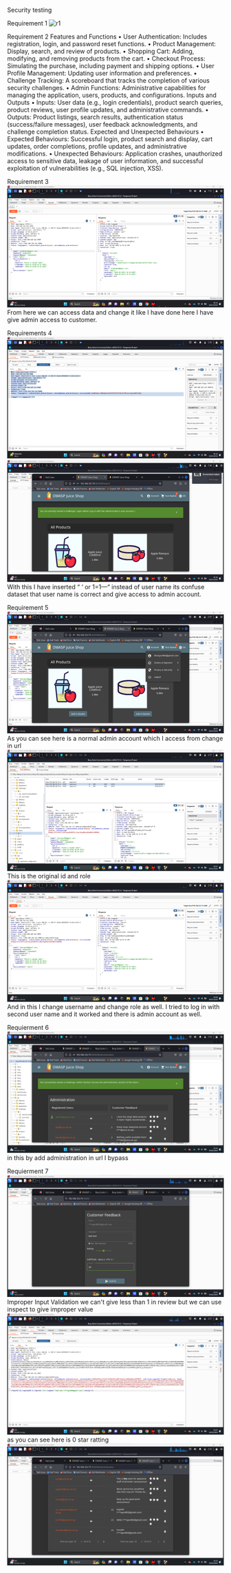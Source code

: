 Security testing


Requirement 1
![r1]("r1.png")


Requirement 2 
Features and Functions
•	User Authentication: Includes registration, login, and password reset functions.
•	Product Management: Display, search, and review of products.
•	Shopping Cart: Adding, modifying, and removing products from the cart.
•	Checkout Process: Simulating the purchase, including payment and shipping options.
•	User Profile Management: Updating user information and preferences.
•	Challenge Tracking: A scoreboard that tracks the completion of various security challenges.
•	Admin Functions: Administrative capabilities for managing the application, users, products, and configurations.
Inputs and Outputs
•	Inputs: User data (e.g., login credentials), product search queries, product reviews, user profile updates, and administrative commands.
•	Outputs: Product listings, search results, authentication status (success/failure messages), user feedback acknowledgments, and challenge completion status.
Expected and Unexpected Behaviours
•	Expected Behaviours: Successful login, product search and display, cart updates, order completions, profile updates, and administrative modifications.
•	Unexpected Behaviours: Application crashes, unauthorized access to sensitive data, leakage of user information, and successful exploitation of vulnerabilities (e.g., SQL injection, XSS).


Requirement 3
 ![r3](image.png)
From here we can access data and change it like I have done here I have give admin access to customer.

Requirements 4  
![r4](image-1.png)
![r4](image-2.png)
With this I have inserted “ ‘ or 1=1—“  instead of user name its confuse dataset that user name is correct and give access to admin account.

Requirement 5
 ![r5](image-3.png)
As you can see here is a normal admin account which I access from change in url
 ![r5](image-4.png)
This is the original id and role
![r5](image-5.png)
And in this I change username and change role as well. I tried to log in with second user name and it worked and there is admin account as well.

Requierment 6
![r6](image-6.png)
in this by add administration in url I bypass 

Requierment 7
![r7](image-7.png)
 Improper Input Validation we can't give less than 1 in review but we can use inspect to give improper value
 ![r7](<Screenshot 2024-02-19 032725.png>) 
 as you can see here is 0 star ratting
![r7](image-8.png)
